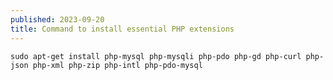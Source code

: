 ```yaml
---
published: 2023-09-20
title: Command to install essential PHP extensions
---
```

    sudo apt-get install php-mysql php-mysqli php-pdo php-gd php-curl php-json php-xml php-zip php-intl php-pdo-mysql